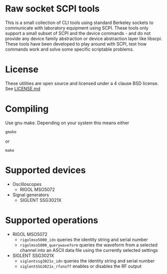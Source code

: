 # Raw socket SCPI tools

This is a small collection of CLI tools using standard
Berkeley sockets to communicate with laboratory equipment
using SCPI. These tools only support a small subset of
SCPI and the device commands - and do not provide any device
family abstraction or device abstraction layer like libscpi.
These tools have been developed to play around with SCPI,
test how commands work and solve some specific scriptable
problems.

# License

These utilities are open source and licensed under a 4 clause
BSD license. See [LICENSE.md](./LICENSE.md)

# Compiling

Use gnu make. Depending on your system this means either

```
gmake
```

or

```
make
```

# Supported devices

* Oscilloscopes
   * RIGOL MSO5072
* Signal generators
   * SIGLENT SSG3021X

# Supported operations

* RIGOL MSO5072
   * ```rigolmso5000_idn``` queries the identity string and serial number
   * ```rigolmso5000_querywaveform``` queries the waveform from a selected
     channel into an ASCII data file using the currently selected settings
* SIGLENT SSG3021X
   * ```siglentssg3021x_idn``` queries the identity string and serial number
   * ```siglentSSG3021x_rfonoff``` enables or disables the RF output
